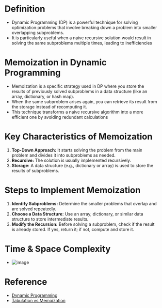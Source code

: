 # Definition
* Dynamic Programming (DP) is a powerful technique for solving optimization problems that involve breaking down a problem into smaller overlapping subproblems.
* It is particularly useful when a naive recursive solution would result in solving the same subproblems multiple times, leading to inefficiencies

# Memoization in Dynamic Programming
* Memoization is a specific strategy used in DP where you store the results of previously solved subproblems in a data structure (like an array, dictionary, or hash map).
* When the same subproblem arises again, you can retrieve its result from the storage instead of recomputing it.
* This technique transforms a naive recursive algorithm into a more efficient one by avoiding redundant calculations

# Key Characteristics of Memoization
1. **Top-Down Approach:** It starts solving the problem from the main problem and divides it into subproblems as needed.
2. **Recursive:** The solution is usually implemented recursively.
3. **Storage:** A data structure (e.g., dictionary or array) is used to store the results of subproblems.

# Steps to Implement Memoization
1. **Identify Subproblems:** Determine the smaller problems that overlap and are solved repeatedly.
2. **Choose a Data Structure:** Use an array, dictionary, or similar data structure to store intermediate results.
3. **Modify the Recursion:** Before solving a subproblem, check if the result is already stored. If yes, return it; if not, compute and store it.

# Time & Space Complexity
* ![image](https://github.com/user-attachments/assets/3d8b4f0c-b06c-4bd3-8c9f-bee42c5a55da)

# Reference
* [Dynamic Programming](https://www.javatpoint.com/dynamic-programming)
* [Tabulation vs Memoization](https://www.javatpoint.com/tabulation-vs-memoization)

